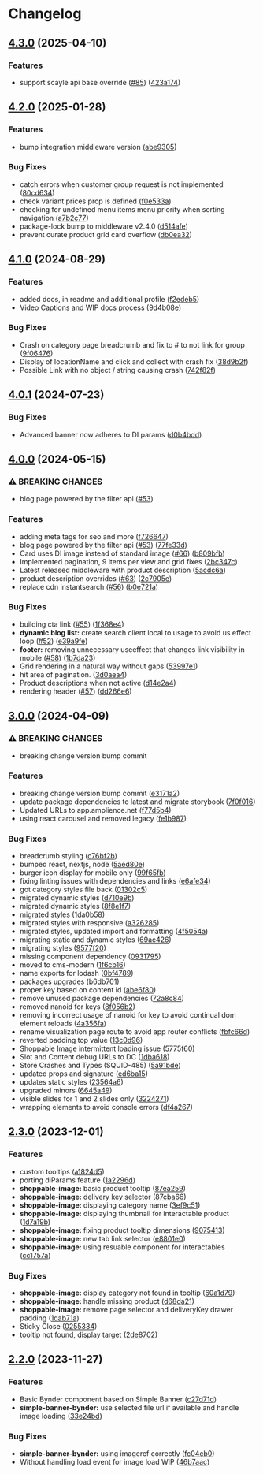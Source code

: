 # Changelog

## [4.3.0](https://github.com/amplience/dc-demostore-core/compare/v4.2.0...v4.3.0) (2025-04-10)


### Features

* support scayle api base override ([#85](https://github.com/amplience/dc-demostore-core/issues/85)) ([423a174](https://github.com/amplience/dc-demostore-core/commit/423a174ea439c87eae5949e3490805a1ca52e2d6))

## [4.2.0](https://github.com/amplience/dc-demostore-core/compare/v4.1.0...v4.2.0) (2025-01-28)


### Features

* bump integration middleware version ([abe9305](https://github.com/amplience/dc-demostore-core/commit/abe9305c258e47d96bf26946b2f8a1140097755b))


### Bug Fixes

* catch errors when customer group request is not implemented ([80cd634](https://github.com/amplience/dc-demostore-core/commit/80cd634e94ff3ded117ae4219ecfa34048066d61))
* check variant prices prop is defined ([f0e533a](https://github.com/amplience/dc-demostore-core/commit/f0e533aded6038ab7dadab06cb00623006653173))
* checking for undefined menu items menu priority when sorting navigation ([a7b2c77](https://github.com/amplience/dc-demostore-core/commit/a7b2c77860dd01ac8da64cbe501b22c21ff8c434))
* package-lock bump to middleware v2.4.0 ([d514afe](https://github.com/amplience/dc-demostore-core/commit/d514afe9dfc8239d00e47b6bb5c789a56ff34367))
* prevent curate product grid card overflow ([db0ea32](https://github.com/amplience/dc-demostore-core/commit/db0ea3291d08df0443385a0844214ba08a551772))

## [4.1.0](https://github.com/amplience/dc-demostore-core/compare/v4.0.1...v4.1.0) (2024-08-29)


### Features

* added docs, in readme and additional profile ([f2edeb5](https://github.com/amplience/dc-demostore-core/commit/f2edeb5855ea7e2d48e8ff4fde3ed9b8ad17d87e))
* Video Captions and WIP docs process ([9d4b08e](https://github.com/amplience/dc-demostore-core/commit/9d4b08e851bcb83e3e77514e1a40e61fb7cd951f))


### Bug Fixes

* Crash on category page breadcrumb and fix to # to not link for group ([9f06476](https://github.com/amplience/dc-demostore-core/commit/9f064761d65218c0391b95565471146eb688cbd9))
* Display of locationName and click and collect with crash fix ([38d9b2f](https://github.com/amplience/dc-demostore-core/commit/38d9b2f89e51ad76a5878d2d7ce122e2ab19a4a4))
* Possible Link with no object / string causing crash ([742f82f](https://github.com/amplience/dc-demostore-core/commit/742f82f13f6392af877506b8b31b2210162dead6))

## [4.0.1](https://github.com/amplience/dc-demostore-core/compare/v4.0.0...v4.0.1) (2024-07-23)


### Bug Fixes

* Advanced banner now adheres to DI params ([d0b4bdd](https://github.com/amplience/dc-demostore-core/commit/d0b4bdd3ab9fb0afa1ad79543144ec511878a92f))

## [4.0.0](https://github.com/amplience/dc-demostore-core/compare/v3.0.0...v4.0.0) (2024-05-15)


### ⚠ BREAKING CHANGES

* blog page powered by the filter api ([#53](https://github.com/amplience/dc-demostore-core/issues/53))

### Features

* adding meta tags for seo and more ([f726647](https://github.com/amplience/dc-demostore-core/commit/f726647b38b00ec57bd3d2d7ab0ebd79819e3ff9))
* blog page powered by the filter api ([#53](https://github.com/amplience/dc-demostore-core/issues/53)) ([77fe33d](https://github.com/amplience/dc-demostore-core/commit/77fe33dd3968592a44244210403008ba7760ca39))
* Card uses DI image instead of standard image ([#66](https://github.com/amplience/dc-demostore-core/issues/66)) ([b809bfb](https://github.com/amplience/dc-demostore-core/commit/b809bfb524058eb5c5a1d327135f08b5b4c94605))
* Implemented pagination, 9 items per view and grid fixes ([2bc347c](https://github.com/amplience/dc-demostore-core/commit/2bc347cea224f84468f76229b289dee3303b6a0b))
* Latest released middleware with product description ([5acdc6a](https://github.com/amplience/dc-demostore-core/commit/5acdc6a328b253fcaed7f5cd349faf69e25ea904))
* product description overrides ([#63](https://github.com/amplience/dc-demostore-core/issues/63)) ([2c7905e](https://github.com/amplience/dc-demostore-core/commit/2c7905e7312463bc081d4c6faeab91bc413fa74f))
* replace cdn instantsearch ([#56](https://github.com/amplience/dc-demostore-core/issues/56)) ([b0e721a](https://github.com/amplience/dc-demostore-core/commit/b0e721adcf078e6e0857ba168875c5863c09c7dd))


### Bug Fixes

* building cta link ([#55](https://github.com/amplience/dc-demostore-core/issues/55)) ([1f368e4](https://github.com/amplience/dc-demostore-core/commit/1f368e44920fb6ce2c1d3c03ca958276bf4cf165))
* **dynamic blog list:** create search client local to usage to avoid us effect loop ([#52](https://github.com/amplience/dc-demostore-core/issues/52)) ([e39a9fe](https://github.com/amplience/dc-demostore-core/commit/e39a9fe4d864b5c75957e7c5c273235f69ccc905))
* **footer:** removing unnecessary useeffect that changes link visibility in mobile ([#58](https://github.com/amplience/dc-demostore-core/issues/58)) ([1b7da23](https://github.com/amplience/dc-demostore-core/commit/1b7da238d7ad4505c471f13c857763b4a9f06cf9))
* Grid rendering in a natural way without gaps ([53997e1](https://github.com/amplience/dc-demostore-core/commit/53997e122f033e70a25ac4a2923a6b7347b6c726))
* hit area of pagination. ([3d0aea4](https://github.com/amplience/dc-demostore-core/commit/3d0aea45c457bd754e652d969ddd12924a5c2973))
* Product descriptions when not active ([d14e2a4](https://github.com/amplience/dc-demostore-core/commit/d14e2a48f7ddab58f004cd086b047251f35c94c0))
* rendering header ([#57](https://github.com/amplience/dc-demostore-core/issues/57)) ([dd266e6](https://github.com/amplience/dc-demostore-core/commit/dd266e6937696cab06b1c0c2b774147e33b34269))

## [3.0.0](https://github.com/amplience/dc-demostore-core/compare/v2.3.0...v3.0.0) (2024-04-09)


### ⚠ BREAKING CHANGES

* breaking change version bump commit

### Features

* breaking change version bump commit ([e3171a2](https://github.com/amplience/dc-demostore-core/commit/e3171a2cae4bb7fa377149cb690494e26759f1c7))
* update package dependencies to latest and migrate storybook ([7f0f016](https://github.com/amplience/dc-demostore-core/commit/7f0f0162eae0cf023495e0cc7eae7dd55db84496))
* Updated URLs to app.amplience.net ([f77d5b4](https://github.com/amplience/dc-demostore-core/commit/f77d5b4f8b11c9c3b50240f6edf40235c900b70e))
* using react carousel and removed legacy ([fe1b987](https://github.com/amplience/dc-demostore-core/commit/fe1b9870a35edfb059720e30b973ca91905d7f5f))


### Bug Fixes

* breadcrumb styling ([c76bf2b](https://github.com/amplience/dc-demostore-core/commit/c76bf2b90f8b411d977f3c2dc70c5b69bd35d76e))
* bumped react, nextjs, node ([5aed80e](https://github.com/amplience/dc-demostore-core/commit/5aed80e9a8ce3fa428b25c72a0da9d5b6ea88257))
* burger icon display for mobile only ([99f65fb](https://github.com/amplience/dc-demostore-core/commit/99f65fb42f542ec5d318c437dfe447e015fbc189))
* fixing linting issues with dependencies and links ([e6afe34](https://github.com/amplience/dc-demostore-core/commit/e6afe344f33dd01aab26ae3698b048fad5bacbe0))
* got category styles file back ([01302c5](https://github.com/amplience/dc-demostore-core/commit/01302c5afa930097226e491f979f0561a217157a))
* migrated dynamic styles ([d710e9b](https://github.com/amplience/dc-demostore-core/commit/d710e9b3605222f9181940da2df2357623d9db1e))
* migrated dynamic styles ([8f8e1f7](https://github.com/amplience/dc-demostore-core/commit/8f8e1f76adbc1b2b35ab4538bcbe0dc149106dc9))
* migrated styles ([1da0b58](https://github.com/amplience/dc-demostore-core/commit/1da0b5879edf5d7370da80d00f052b61d7e981b7))
* migrated styles with responsive ([a326285](https://github.com/amplience/dc-demostore-core/commit/a3262859bacee7d77c647f3c1fea80c75974b597))
* migrated styles, updated import and formatting ([4f5054a](https://github.com/amplience/dc-demostore-core/commit/4f5054a75283fce2f601768e67eb3bb3ba5bacef))
* migrating static and dynamic styles ([69ac426](https://github.com/amplience/dc-demostore-core/commit/69ac426dd04d3a2fd2ede55929703de3df2e6f46))
* migrating styles ([9577f20](https://github.com/amplience/dc-demostore-core/commit/9577f205ade57ecb3d2150ebc3265a11948b478d))
* missing component dependency ([0931795](https://github.com/amplience/dc-demostore-core/commit/09317959db19eebd4a8d6b3d3872370d069eba58))
* moved to cms-modern ([1f6cb16](https://github.com/amplience/dc-demostore-core/commit/1f6cb16e05e2fd49d436440c935ffb5cfc8c92ff))
* name exports for lodash ([0bf4789](https://github.com/amplience/dc-demostore-core/commit/0bf4789b8bb4f3eb3c8fa93fb9165eab9170e301))
* packages upgrades ([b6db701](https://github.com/amplience/dc-demostore-core/commit/b6db7017b54d13d238532f76cb192fb28389f55d))
* proper key based on content id ([abe6f80](https://github.com/amplience/dc-demostore-core/commit/abe6f80f4400a59d2ae628f7b76ca4bc2b0ba3b6))
* remove unused package dependencies ([72a8c84](https://github.com/amplience/dc-demostore-core/commit/72a8c846648f2ef780b34b0d248cacb59f0b8db3))
* removed nanoid for keys ([8f056b2](https://github.com/amplience/dc-demostore-core/commit/8f056b29500a782c2f8ec5124794267587a03a20))
* removing incorrect usage of nanoid for key to avoid continual dom element reloads ([4a356fa](https://github.com/amplience/dc-demostore-core/commit/4a356fa6f09d641ebf5d11098f5201369161e61f))
* rename visualization page route to avoid app router conflicts ([fbfc66d](https://github.com/amplience/dc-demostore-core/commit/fbfc66dce9bdadebdd4ed88e1d5b8bb0aa308111))
* reverted padding top value ([13c0d96](https://github.com/amplience/dc-demostore-core/commit/13c0d963eb235a21e5a396be464b0ece6c0f13ce))
* Shoppable Image intermittent loading issue ([5775f60](https://github.com/amplience/dc-demostore-core/commit/5775f60e43cd043b82973184385fb2c829925aa0))
* Slot and Content debug URLs to DC ([1dba618](https://github.com/amplience/dc-demostore-core/commit/1dba618265241357ae79a1fc65676f8a8afd0d5b))
* Store Crashes and Types (SQUID-485) ([5a91bde](https://github.com/amplience/dc-demostore-core/commit/5a91bde97eb4d6cce592eff68ca7962b8a3b922b))
* updated props and signature ([ed6ba15](https://github.com/amplience/dc-demostore-core/commit/ed6ba15eabf72ebd874b9372dae74aa5ab8fad44))
* updates static styles ([23564a6](https://github.com/amplience/dc-demostore-core/commit/23564a62a08b42fe6fb7014fa45546d7325ae976))
* upgraded minors ([6645a49](https://github.com/amplience/dc-demostore-core/commit/6645a496b562f5c5d9904b7172c12d277e9bb9f8))
* visible slides for 1 and 2 slides only ([3224271](https://github.com/amplience/dc-demostore-core/commit/322427195d77712b48caf405ac81ea4851482ea2))
* wrapping elements to avoid console errors ([df4a267](https://github.com/amplience/dc-demostore-core/commit/df4a267f931994467f4bbdf68de404e6e65065be))

## [2.3.0](https://github.com/amplience/dc-demostore-core/compare/v2.2.0...v2.3.0) (2023-12-01)


### Features

* custom tooltips ([a1824d5](https://github.com/amplience/dc-demostore-core/commit/a1824d5f70a78af4715224e8b78383057f19d9b7))
* porting diParams feature ([1a2296d](https://github.com/amplience/dc-demostore-core/commit/1a2296d09dbe1218678b65b8b6399c123301625e))
* **shoppable-image:** basic product tooltip ([87ea259](https://github.com/amplience/dc-demostore-core/commit/87ea2590982bae6f27db653c06286e6485e8be54))
* **shoppable-image:** delivery key selector ([87cba66](https://github.com/amplience/dc-demostore-core/commit/87cba666487a3a12afb72be657dd213091560cf7))
* **shoppable-image:** displaying category name ([3ef9c51](https://github.com/amplience/dc-demostore-core/commit/3ef9c51ab41c04775773af9deff26a1da366e221))
* **shoppable-image:** displaying thumbnail for interactable product ([1d7a19b](https://github.com/amplience/dc-demostore-core/commit/1d7a19b2d1de82f59c0dc5180120bc3dff69753c))
* **shoppable-image:** fixing product tooltip dimensions ([9075413](https://github.com/amplience/dc-demostore-core/commit/907541399ac7c0df85d9a600a2b7985b7b06ba00))
* **shoppable-image:** new tab link selector ([e8801e0](https://github.com/amplience/dc-demostore-core/commit/e8801e0d7b041404c139bdd4f2aa7d8afdd68bb2))
* **shoppable-image:** using resuable component for interactables ([cc1757a](https://github.com/amplience/dc-demostore-core/commit/cc1757a1f6a4e483f695aa84af2866afeebcb0cb))


### Bug Fixes

* **shoppable-image:** display category not found in tooltip ([60a1d79](https://github.com/amplience/dc-demostore-core/commit/60a1d79896c7022f9e7cb5d2fdfac2ee52ed623f))
* **shoppable-image:** handle missing product ([d68da21](https://github.com/amplience/dc-demostore-core/commit/d68da21e3249beb9d9fd2f400cb3a10facea5739))
* **shoppable-image:** remove page selector and deliveryKey drawer padding ([1dab71a](https://github.com/amplience/dc-demostore-core/commit/1dab71a36a0a3281c450a4b5e85e0425c706af3f))
* Sticky Close ([0255334](https://github.com/amplience/dc-demostore-core/commit/02553346b0e0b6a490c86c002da57c6024c47ab7))
* tooltip not found, display target ([2de8702](https://github.com/amplience/dc-demostore-core/commit/2de870292ec32093b500b0dc8cabe75246ab209e))

## [2.2.0](https://github.com/amplience/dc-demostore-core/compare/v2.1.0...v2.2.0) (2023-11-27)


### Features

* Basic Bynder component based on Simple Banner ([c27d71d](https://github.com/amplience/dc-demostore-core/commit/c27d71d41076eb04929568b4b778fedcd799fbfb))
* **simple-banner-bynder:** use selected file url if available and handle image loading ([33e24bd](https://github.com/amplience/dc-demostore-core/commit/33e24bda4e37869bb141dd923fc3d6c737382356))


### Bug Fixes

* **simple-banner-bynder:** using imageref correctly ([fc04cb0](https://github.com/amplience/dc-demostore-core/commit/fc04cb004dab816e065df317a121a5f2e11c678c))
* Without handling load event for image load WIP ([46b7aac](https://github.com/amplience/dc-demostore-core/commit/46b7aacacbbb0ed9ad8b955bd7538809e2bb8c49))
